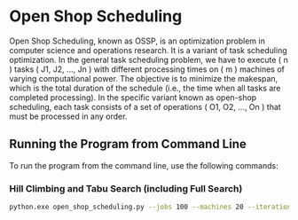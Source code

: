 # Open Shop Scheduling

Open Shop Scheduling, known as OSSP, is an optimization problem in computer science and operations research. It is a variant of task scheduling optimization. In the general task scheduling problem, we have to execute \( n \) tasks \( J1, J2, ..., Jn \) with different processing times on \( m \) machines of varying computational power. The objective is to minimize the makespan, which is the total duration of the schedule (i.e., the time when all tasks are completed processing). In the specific variant known as open-shop scheduling, each task consists of a set of operations \( O1, O2, ..., On \) that must be processed in any order.

## Running the Program from Command Line

To run the program from the command line, use the following commands:

### Hill Climbing and Tabu Search (including Full Search)

```bash
python.exe open_shop_scheduling.py --jobs 100 --machines 20 --iterations 10000 --tabu_size 20
